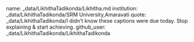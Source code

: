 
name: _data/LikhithaTadikonda/Likhitha.md
institution: _data/LikhithaTadikonda/SRM University,Amaravati
quote: _data/LikhithaTadikonda/I didn't know these captions were due today. Stop explaining & start achieving.
github_user: _data/LikhithaTadikonda/LikhithaTadikonda
